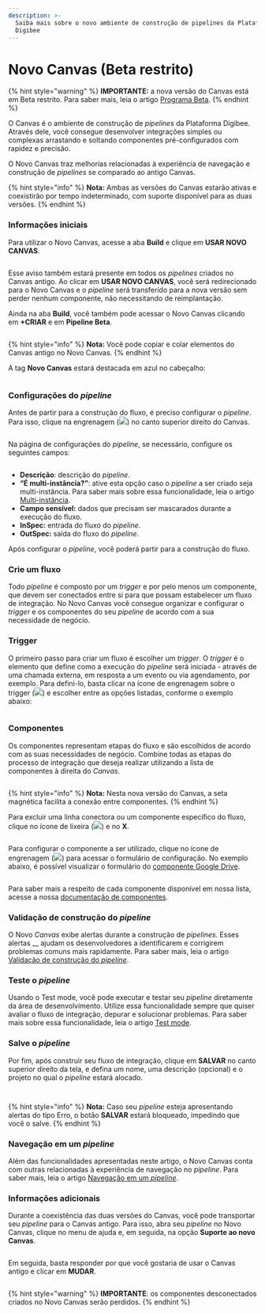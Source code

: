 ```yaml
---
description: >-
  Saiba mais sobre o novo ambiente de construção de pipelines da Plataforma
  Digibee
---
```


# Novo Canvas (Beta restrito)

{% hint style="warning" %}
**IMPORTANTE:** a nova versão do Canvas está em Beta restrito. Para saber mais, leia o artigo [Programa Beta](../../geral/programa-beta.md).
{% endhint %}

O Canvas é o ambiente de construção de _pipelines_ da Plataforma Digibee. Através dele, você consegue desenvolver integrações simples ou complexas arrastando e soltando componentes pré-configurados com rapidez e precisão.

O Novo Canvas traz melhorias relacionadas à experiência de navegação e construção de _pipelines_ se comparado ao antigo Canvas.

{% hint style="info" %}
**Nota:** Ambas as versões do Canvas estarão ativas e coexistirão por tempo indeterminado, com suporte disponível para as duas versões.
{% endhint %}

### Informações iniciais

Para utilizar o Novo Canvas, acesse a aba **Build** e clique em **USAR NOVO CANVAS**.

<figure><img src="../../.gitbook/assets/image5 (1).png" alt=""><figcaption></figcaption></figure>

Esse aviso também estará presente em todos os _pipelines_ criados no Canvas antigo. Ao clicar em **USAR NOVO CANVAS**, você será redirecionado para o Novo Canvas e o _pipeline_ será transferido para a nova versão sem perder nenhum componente, não necessitando de reimplantação.

Ainda na aba **Build**, você também pode acessar o Novo Canvas clicando em **+CRIAR** e em **Pipeline Beta**.

<figure><img src="../../.gitbook/assets/image9.png" alt=""><figcaption></figcaption></figure>

{% hint style="info" %}
**Nota:** Você pode copiar e colar elementos do Canvas antigo no Novo Canvas.
{% endhint %}

A tag **Novo Canvas** estará destacada em azul no cabeçalho:

<figure><img src="../../.gitbook/assets/image13.png" alt=""><figcaption></figcaption></figure>

### Configurações do _pipeline_

Antes de partir para a construção do fluxo, é preciso configurar o _pipeline_. Para isso, clique na engrenagem (![](../../.gitbook/assets/image16.png)) no canto superior direito do Canvas.

<figure><img src="../../.gitbook/assets/image15.png" alt=""><figcaption></figcaption></figure>

Na página de configurações do _pipeline_, se necessário, configure os seguintes campos:

<figure><img src="../../.gitbook/assets/image12.png" alt=""><figcaption></figcaption></figure>

* **Descrição**: descrição do _pipeline_.
* **“É multi-instância?”**: ative esta opção caso o _pipeline_ a ser criado seja multi-instância. Para saber mais sobre essa funcionalidade, leia o artigo [Multi-instância](../../configurations/multi-instancia.md).
* **Campo sensível:** dados que precisam ser mascarados durante a execução do fluxo.
* **InSpec:** entrada do fluxo do _pipeline_.
* **OutSpec:** saída do fluxo do _pipeline_.

Após configurar o _pipeline_, você poderá partir para a construção do fluxo.

### Crie um fluxo

Todo _pipeline_ é composto por um _trigger_ e por pelo menos um componente, que devem ser conectados entre si para que possam estabelecer um fluxo de integração. No Novo Canvas você consegue organizar e configurar o _trigger_ e os componentes do seu _pipeline_ de acordo com a sua necessidade de negócio.

### Trigger <a href="#h_d80b42e462" id="h_d80b42e462"></a>

O primeiro passo para criar um fluxo é escolher um _trigger_. O _trigger_ é o elemento que define como a execução do _pipeline_ será iniciada - através de uma chamada externa, em resposta a um evento ou via agendamento, por exemplo. Para defini-lo, basta clicar na ícone de engrenagem sobre o trigger (![](../../.gitbook/assets/image4.png)) e escolher entre as opções listadas, conforme o exemplo abaixo:

<figure><img src="../../.gitbook/assets/image11.gif" alt=""><figcaption></figcaption></figure>

### Componentes <a href="#h_eadc6e7b3f" id="h_eadc6e7b3f"></a>

Os componentes representam etapas do fluxo e são escolhidos de acordo com as suas necessidades de negócio. Combine todas as etapas do processo de integração que deseja realizar utilizando a lista de componentes à direita do _Canvas_.

<figure><img src="../../.gitbook/assets/image8.gif" alt=""><figcaption></figcaption></figure>

{% hint style="info" %}
**Nota:** Nesta nova versão do Canvas, a seta magnética facilita a conexão entre componentes.
{% endhint %}

Para excluir uma linha conectora ou um componente específico do fluxo, clique no ícone de lixeira (![](<../../.gitbook/assets/image1 (1).png>)) e no **X**.

<figure><img src="../../.gitbook/assets/image10.gif" alt=""><figcaption></figcaption></figure>

Para configurar o componente a ser utilizado, clique no ícone de engrenagem (![](<../../.gitbook/assets/image4 (1) (1).png>)) para acessar o formulário de configuração. No exemplo abaixo, é possível visualizar o formulário do [componente Google Drive](../../components/file-storage/google-drive.md).

<figure><img src="../../.gitbook/assets/image6.gif" alt=""><figcaption></figcaption></figure>

Para saber mais a respeito de cada componente disponível em nossa lista, acesse a nossa [documentação de componentes](broken-reference).

### Validação de construção do _pipeline_ <a href="#h_3e6ea3319e" id="h_3e6ea3319e"></a>

O Novo _Canvas_ exibe alertas durante a construção de _pipelines_. Esses alertas __ ajudam os desenvolvedores a identificarem e corrigirem problemas comuns mais rapidamente. Para saber mais, leia o artigo [Validação de construção do _pipeline_](../pipelines/validacao-de-construcao-do-pipeline.md).

### Teste o _pipeline_ <a href="#h_e277eac4b9" id="h_e277eac4b9"></a>

Usando o Test mode, você pode executar e testar seu _pipeline_ diretamente da área de desenvolvimento. Utilize essa funcionalidade sempre que quiser avaliar o fluxo de integração, depurar e solucionar problemas. Para saber mais sobre essa funcionalidade, leia o artigo [Test mode](../canvas/test-mode/).

### Salve o _pipeline_ <a href="#h_3b2d142001" id="h_3b2d142001"></a>

Por fim, após construir seu fluxo de integração, clique em **SALVAR** no canto superior direito da tela, e defina um nome, uma descrição (opcional) e o projeto no qual o _pipeline_ estará alocado.

<figure><img src="../../.gitbook/assets/image3.png" alt=""><figcaption></figcaption></figure>

<figure><img src="../../.gitbook/assets/image7 (3).png" alt=""><figcaption></figcaption></figure>

{% hint style="info" %}
**Nota:** Caso seu _pipeline_ esteja apresentando alertas do tipo Erro, o botão **SALVAR** estará bloqueado, impedindo que você o salve.
{% endhint %}

### Navegação em um _pipeline_ <a href="#h_497047ccf4" id="h_497047ccf4"></a>

Além das funcionalidades apresentadas neste artigo, o Novo Canvas conta com outras relacionadas à experiência de navegação no _pipeline_. Para saber mais, leia o artigo [Navegação em um _pipeline_](navegacao-em-um-pipeline-beta-restrito.md).

### Informações adicionais <a href="#h_e33627e7c3" id="h_e33627e7c3"></a>

Durante a coexistência das duas versões do Canvas, você pode transportar seu _pipeline_ para o Canvas antigo. Para isso, abra seu _pipeline_ no Novo Canvas, clique no menu de ajuda e, em seguida, na opção **Suporte ao novo Canvas**.

<figure><img src="../../.gitbook/assets/image2.png" alt=""><figcaption></figcaption></figure>

Em seguida, basta responder por que você gostaria de usar o Canvas antigo e clicar em **MUDAR**.

<figure><img src="../../.gitbook/assets/image14.png" alt=""><figcaption></figcaption></figure>

{% hint style="warning" %}
**IMPORTANTE**: os componentes desconectados criados no Novo Canvas serão perdidos.
{% endhint %}
